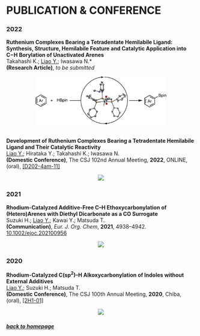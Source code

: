 # PUBLICATION & CONFERENCE

### 2022
**Ruthenium Complexes Bearing a Tetradentate Hemilabile Ligand: Synthesis, Structure, Hemilabile Feature and Catalytic Application into C−H Borylation of Unactivated Arenes** <br>
Takahashi K.; <u>Liao Y.</u>; Iwasawa N.\* <br>
**(Research Article)**, *to be submitted*
<div align=center><img src="https://raw.githubusercontent.com/liaoym0610/liaoym0610.github.io/main/2022_borylation.png" width="350px"></div>

<br>

**Development of Ruthenium Complexes Bearing a Tetradentate Hemilabile Ligand and Their Catalytic Reactivity** <br>
<u>Liao Y.</u>; Hirataka Y.; Takahashi K.; Iwasawa N. <br>
**(Domestic Conference)**, The CSJ 102nd Annual Meeting, **2022**, ONLINE, (oral), [[D202-4am-11]](https://confit.atlas.jp/guide/event/csj102nd/subject/D202-4am-11/tables?cryptoId=)
<div align=center><img src="https://liaoym0610.github.io/714B79B4-CA47-4A91-B24D-0B18D719DF67.png" width="350px"></div>

### 2021
**Rhodium-Catalyzed Additive-Free C–H Ethoxycarbonylation of (Hetero)Arenes with Diethyl Dicarbonate as a CO Surrogate** <br>
Suzuki H.; <u>Liao Y.</u>; Kawai Y.; Matsuda T.<br>
**(Communication)**, *Eur. J. Org. Chem*, **2021**, 4938–4942. [10.1002/ejoc.202100956](https://doi.org/10.1002/ejoc.202100956) <div data-badge-type="1" data-doi="10.1002/ejoc.202100956" data-hide-no-mentions="true" class="altmetric-embed"></div>
<div align=center><img src="https://chemistry-europe.onlinelibrary.wiley.com/cms/asset/15adfe87-228b-4fc1-8b23-e47ae8fdc4a6/ejoc202100956-toc-0001-m.jpg" width="350px"></div>

### 2020
**Rhodium-Catalyzed C(sp<sup>2</sup>)–H Alkoxycarbonylation of Indoles without External Additives** <br>
<u>Liao Y.</u>; Suzuki H.; Matsuda T. <br>
**(Domestic Conference)**, The CSJ 100th Annual Meeting, **2020**, Chiba, (oral), [[2H1-01]](https://confit.atlas.jp/guide/event/csj100th/subject/2H1-01/class?cryptoId=)
<div align=center><img src="https://liaoym0610.github.io/9D16328D-CFE8-49EF-9F69-71E2FF17A544.png" width="350px"></div>

##### [back to homepage](https://liaoym0610.github.io)
